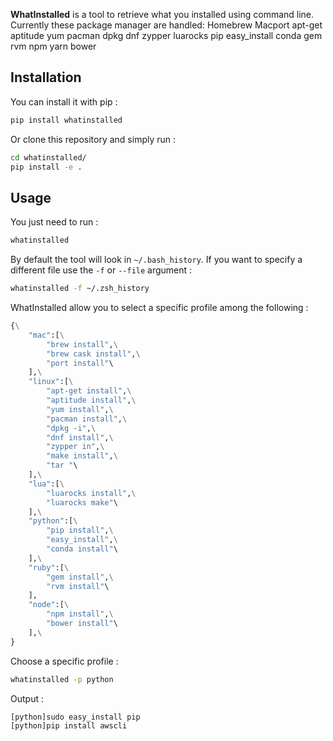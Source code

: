 **WhatInstalled** is a tool to retrieve what you installed using command line.
Currently these package manager are handled:
Homebrew
Macport
apt-get
aptitude
yum
pacman
dpkg
dnf
zypper
luarocks
pip
easy_install
conda
gem
rvm
npm
yarn
bower

## Installation
You can install it with pip :
```bash
pip install whatinstalled
```
Or clone this repository and simply run :
```bash
cd whatinstalled/
pip install -e .
```

## Usage

You just need to run :
```bash
whatinstalled
```

By default the tool will look in `~/.bash_history`. If you want to specify a different file use the `-f` or `--file` argument :
```bash
whatinstalled -f ~/.zsh_history
```

WhatInstalled allow you to select a specific profile among the following :
```python
{\
	"mac":[\
		"brew install",\
		"brew cask install",\
		"port install"\
	],\
	"linux":[\
		"apt-get install",\
		"aptitude install",\
		"yum install",\
		"pacman install",\
		"dpkg -i",\
		"dnf install",\
		"zypper in",\
		"make install",\
		"tar "\
	],\
	"lua":[\
		"luarocks install",\
		"luarocks make"\
	],\
	"python":[\
		"pip install",\
		"easy_install",\
		"conda install"\
	],\
	"ruby":[\
		"gem install",\
		"rvm install"\
	],
	"node":[\
		"npm install",\
		"bower install"\
	],\
}
```

Choose a specific profile :
```bash
whatinstalled -p python
```
Output :
```bash
[python]sudo easy_install pip
[python]pip install awscli
```
